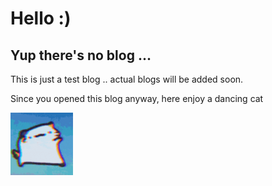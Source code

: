 # Hello :)
## Yup there's no blog ... 

This is just a test blog .. actual blogs will be added soon.

Since you opened this blog anyway, here enjoy a dancing cat

<img src="https://github.com/abhishek-pes/my-project-files/blob/main/assets/test_blog/dancing%20cat.gif" width="100px" alt="dancing cat">